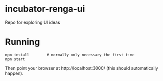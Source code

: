 # incubator-renga-ui

Repo for exploring UI ideas

# Running

```
npm install        # normally only necessary the first time
npm start
```

Then point your browser at http://localhost:3000/ (this should automatically happen).
